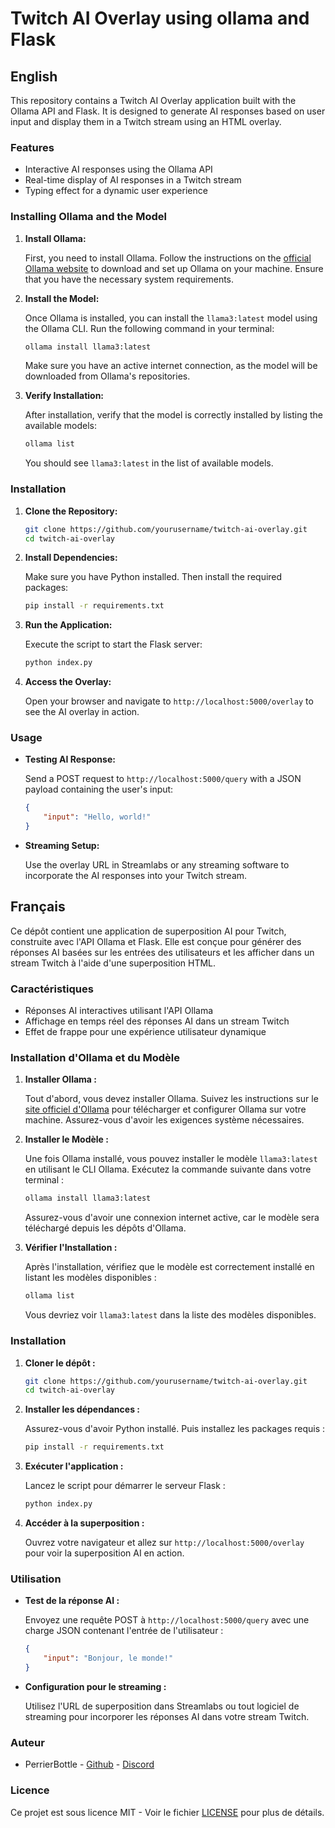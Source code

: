 # Twitch AI Overlay using ollama and Flask

## English

This repository contains a Twitch AI Overlay application built with the Ollama API and Flask. It is designed to generate AI responses based on user input and display them in a Twitch stream using an HTML overlay.

### Features

- Interactive AI responses using the Ollama API
- Real-time display of AI responses in a Twitch stream
- Typing effect for a dynamic user experience

### Installing Ollama and the Model

1. **Install Ollama:**

   First, you need to install Ollama. Follow the instructions on the [official Ollama website](https://ollama.com) to download and set up Ollama on your machine. Ensure that you have the necessary system requirements.

2. **Install the Model:**

   Once Ollama is installed, you can install the `llama3:latest` model using the Ollama CLI. Run the following command in your terminal:

   ```bash
   ollama install llama3:latest
   ```

   Make sure you have an active internet connection, as the model will be downloaded from Ollama's repositories.

3. **Verify Installation:**

   After installation, verify that the model is correctly installed by listing the available models:

   ```bash
   ollama list
   ```

   You should see `llama3:latest` in the list of available models.


### Installation

1. **Clone the Repository:**

   ```bash
   git clone https://github.com/yourusername/twitch-ai-overlay.git
   cd twitch-ai-overlay
   ```

2. **Install Dependencies:**

   Make sure you have Python installed. Then install the required packages:

   ```bash
   pip install -r requirements.txt
   ```

3. **Run the Application:**

   Execute the script to start the Flask server:

   ```bash
   python index.py
   ```

4. **Access the Overlay:**

   Open your browser and navigate to `http://localhost:5000/overlay` to see the AI overlay in action.

### Usage

- **Testing AI Response:**

  Send a POST request to `http://localhost:5000/query` with a JSON payload containing the user's input:

  ```json
  {
      "input": "Hello, world!"
  }
  ```

- **Streaming Setup:**

  Use the overlay URL in Streamlabs or any streaming software to incorporate the AI responses into your Twitch stream.

## Français

Ce dépôt contient une application de superposition AI pour Twitch, construite avec l'API Ollama et Flask. Elle est conçue pour générer des réponses AI basées sur les entrées des utilisateurs et les afficher dans un stream Twitch à l'aide d'une superposition HTML.

### Caractéristiques

- Réponses AI interactives utilisant l'API Ollama
- Affichage en temps réel des réponses AI dans un stream Twitch
- Effet de frappe pour une expérience utilisateur dynamique

### Installation d'Ollama et du Modèle

1. **Installer Ollama :**

   Tout d'abord, vous devez installer Ollama. Suivez les instructions sur le [site officiel d'Ollama](https://ollama.com) pour télécharger et configurer Ollama sur votre machine. Assurez-vous d'avoir les exigences système nécessaires.

2. **Installer le Modèle :**

   Une fois Ollama installé, vous pouvez installer le modèle `llama3:latest` en utilisant le CLI Ollama. Exécutez la commande suivante dans votre terminal :

   ```bash
   ollama install llama3:latest
   ```

   Assurez-vous d'avoir une connexion internet active, car le modèle sera téléchargé depuis les dépôts d'Ollama.

3. **Vérifier l'Installation :**

   Après l'installation, vérifiez que le modèle est correctement installé en listant les modèles disponibles :

   ```bash
   ollama list
   ```

   Vous devriez voir `llama3:latest` dans la liste des modèles disponibles.

### Installation

1. **Cloner le dépôt :**

   ```bash
   git clone https://github.com/yourusername/twitch-ai-overlay.git
   cd twitch-ai-overlay
   ```

2. **Installer les dépendances :**

   Assurez-vous d'avoir Python installé. Puis installez les packages requis :

   ```bash
   pip install -r requirements.txt
   ```

3. **Exécuter l'application :**

   Lancez le script pour démarrer le serveur Flask :

   ```bash
   python index.py
   ```

4. **Accéder à la superposition :**

   Ouvrez votre navigateur et allez sur `http://localhost:5000/overlay` pour voir la superposition AI en action.

### Utilisation

- **Test de la réponse AI :**

  Envoyez une requête POST à `http://localhost:5000/query` avec une charge JSON contenant l'entrée de l'utilisateur :

  ```json
  {
      "input": "Bonjour, le monde!"
  }
  ```

- **Configuration pour le streaming :**

  Utilisez l'URL de superposition dans Streamlabs ou tout logiciel de streaming pour incorporer les réponses AI dans votre stream Twitch.


### Auteur

* PerrierBottle - [Github](https://github.com/PerrierBottle) - [Discord](https://discord.gg/PeA3vESxt7)

### Licence

Ce projet est sous licence MIT - Voir le fichier [LICENSE](LICENSE) pour plus de détails.
